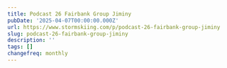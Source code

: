 ```yaml
---
title: Podcast 26 Fairbank Group Jiminy
pubDate: '2025-04-07T00:00:00.000Z'
url: https://www.stormskiing.com/p/podcast-26-fairbank-group-jiminy
slug: podcast-26-fairbank-group-jiminy
description: ''
tags: []
changefreq: monthly
---
```


<!-- Add post content below -->

